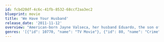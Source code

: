 ```yaml
---
id: fcbd20df-4c6c-41fb-8532-68ccf2aa3ec2
blueprint: movie
title: 'We Have Your Husband'
release_date: '2011-11-12'
overview: "American-born Jayne Valseca, her husband Eduardo, the son of a legendary Mexican newspaper publisher, and their two children live an idyllic life on their 1,000 acre ranch outside of a peaceful Mexico town. But in the summer of 2007, their peaceful life is turned into a real-life nightmare when Eduardo is ambushed and kidnapped by strangers. With kidnapping becoming a pervasive and lucrative business in Mexico, Jayne is at the mercy of the kidnappers when they demand millions for the husband's safe release. She's pushed to the limit to do everything she possibly can to raise the money necessary to bring Eduardo back alive. As Eduardo is starved and tortured, he looses hope of ever seeing his family again but despite the dire and bleak times, Jayne refuses to give up and decides to turn the tables on the kidnappers and makes demands of her own. The film is based on a true story from the book, We Have Your Husband: One Woman's Terrifying Story of a Kidnapping in Mexico."
genres: '[{"id": 10770, "name": "TV Movie"}, {"id": 80, "name": "Crime"}, {"id": 18, "name": "Drama"}, {"id": 53, "name": "Thriller"}]'
---
```

